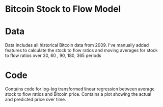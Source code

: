 # Bitcoin Stock to Flow Model

# Data
Data includes all historical Bitcoin data from 2009. I've manually added features to calculate the stock to flow ratios and moving averages for stock to flow ratios over 30, 60 , 90, 180, 365 periods

# Code
Contains code for log-log transformed linear regression between average stock to flow ratios and Bitcoin price. Contains a plot showing the actual and predicted price over time. 
